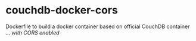 # couchdb-docker-cors

Dockerfile to build a docker container based on official CouchDB container ... *with CORS enabled*

